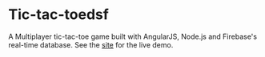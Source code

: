 # Tic-tac-toedsf
A Multiplayer tic-tac-toe game built with AngularJS, Node.js and Firebase's real-time database.
See the [site](www.tic-toe-toe.me) for the live demo.
